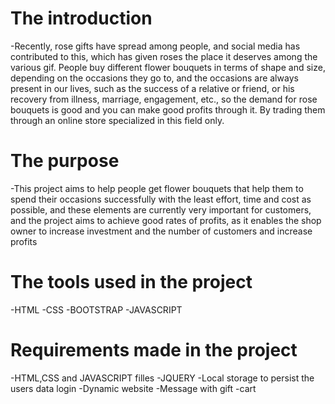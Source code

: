 # The introduction
-Recently, rose gifts have spread among people, and social media has contributed to this, which has given roses the place it deserves among the various gif.
People buy different flower bouquets in terms of shape and size, depending on the occasions they go to, and the occasions are always present in 
our lives, such as the success of a relative or friend, or his recovery from illness, marriage, engagement, etc., so the demand for rose bouquets is good and you can make good profits through it. By trading them through an online store specialized in this field only.
# The purpose
-This project aims to help people get flower bouquets that help them to spend their occasions successfully with the least effort, time and cost as possible, and these elements are currently very important for customers, and the project aims to achieve good rates of profits, as it enables the shop owner to increase investment and the number of customers and increase profits
# The tools used in the project
-HTML
-CSS
-BOOTSTRAP
-JAVASCRIPT
# Requirements made in the project
-HTML,CSS and JAVASCRIPT filles
-JQUERY
-Local storage to persist the users data login
-Dynamic website
-Message with gift
-cart